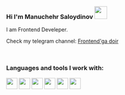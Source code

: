 ### Hi I'm Manuchehr Saloydinov <img src="https://media0.giphy.com/media/w1OBpBd7kJqHrJnJ13/giphy.gif?cid=ecf05e47aaqzhggfommoeua44bu4hyxpuega0aq2nlzgj2u9&rid=giphy.gif&ct=s" width="34px" >

I am Frontend Develeper. <br />

Check my telegram channel: <a href="https://t.me/frontendga_doir">
Frontend'ga doir
</a>

<br />

### Languages and tools I work with: 

<code><img src="https://seeklogo.com/images/H/html5-with-wordmark-black-white-logo-A6222B77EC-seeklogo.com.png" width="30px"></code>
<code><img src="https://www.pinclipart.com/picdir/middle/495-4955744_css-logo-png-css-logo-black-and-white.png" width="30px"></code>
<code><img src="https://seeklogo.com/images/H/html5-with-wordmark-black-white-logo-A6222B77EC-seeklogo.com.png" width="30px"></code>
<code><img src="https://seeklogo.com/images/H/html5-with-wordmark-black-white-logo-A6222B77EC-seeklogo.com.png" width="30px"></code>
<code><img src="https://seeklogo.com/images/H/html5-with-wordmark-black-white-logo-A6222B77EC-seeklogo.com.png" width="30px"></code>
<code><img src="https://seeklogo.com/images/H/html5-with-wordmark-black-white-logo-A6222B77EC-seeklogo.com.png" width="30px"></code>
